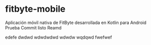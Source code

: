 # fitbyte-mobile
Aplicación móvil nativa de FitByte desarrollada en Kotlin para Android
Prueba
Commit
listo
 Reamd

edefe
dwdwd
wdwdwdwd
wdwdw
wqdqwd
fwefwef
